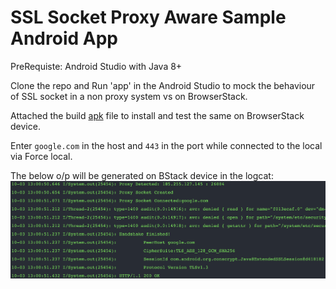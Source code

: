 # SSL Socket Proxy Aware Sample Android App

PreRequiste:
Android Studio with Java 8+

Clone the repo and Run 'app' in the Android Studio to mock the behaviour of SSL socket in a non proxy system vs on BrowserStack.

Attached the build [apk](https://github.com/abdul-qadir92/browserstack-ssl-proxy/blob/main/ssl%20socket%20proxy.apk) file to install and test the same on BrowserStack device.

Enter `google.com` in the host and `443` in the port while connected to the local via Force local.

The below o/p will be generated on BStack device in the logcat:
![logs](https://github.com/abdul-qadir92/browserstack-ssl-proxy/blob/main/Screenshot%202023-10-03%20at%201.04.12%20PM.png)
